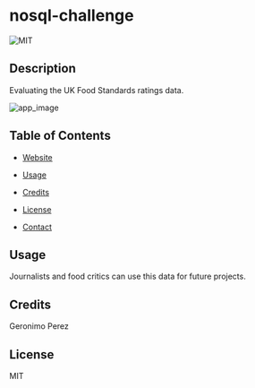 # nosql-challenge
![MIT](https://img.shields.io/badge/License-MIT-blue)



## Description
Evaluating the UK Food Standards ratings data.

![app_image](https://www.foodsafetynews.com/files/2020/09/dreamstime_takeaway-food-hygiene-fish-chips.jpg)

## Table of Contents
- [Website](#website)

- [Usage](#usage)
- [Credits](#credits)
- [License](#license)


- [Contact](#contact)



## Usage
 Journalists and food critics can use this data for future projects. 

## Credits
Geronimo Perez

## License
MIT